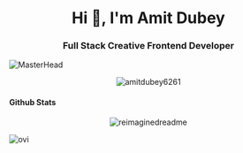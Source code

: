 <h1 align="center">Hi 👋, I'm Amit Dubey</h1>
<h3 align="center">Full Stack Creative Frontend Developer</h3>

![MasterHead](https://cdn.pixabay.com/photo/2016/04/16/21/49/deer-1333814_1280.jpg)

<p align="center"><img align="center" src="https://github-readme-streak-stats.herokuapp.com/?user=amitdubey6261&theme=algolia" alt="amitdubey6261" /></p>

#### Github Stats
<p align='center'><img src="https://myreadme.vercel.app/api/embed/amitdubey6261?panels=userstatistics,toprepositories,toplanguages,commitgraph" alt="reimaginedreadme" /></p>
<img src="https://github-readme-stats.vercel.app/api/top-langs?username=amitdubey6261&show_icons=true&locale=en&layout=compact&theme=chartreuse-dark" alt="ovi" />

